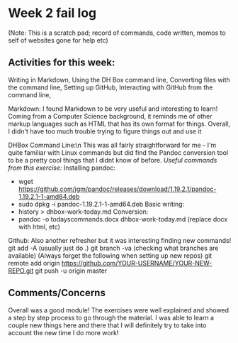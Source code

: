 # Week 2 fail log

(Note: This is a scratch pad; record of commands, code written, memos to self of websites gone for help etc)

## Activities for this week:
Writing in Markdown,
Using the DH Box command line,
Converting files with the command line,
Setting up GitHub,
Interacting with GitHub from the command line,


Markdown:
I found Markdown to be very useful and interesting to learn! Coming from a Computer Science background, it reminds me of other markup languages such as HTML that has its own format for things. Overall, I didn't have too much trouble trying to figure things out and use it


DHBox Command Line:\n
This was all fairly straightforward for me - I'm quite familiar with Linux commands but did find the Pandoc conversion tool to be a pretty cool things that I didnt know of before.
*Useful commands from this exercise:*
Installing pandoc: 
- wget https://github.com/jgm/pandoc/releases/download/1.19.2.1/pandoc-1.19.2.1-1-amd64.deb
- sudo dpkg -i pandoc-1.19.2.1-1-amd64.deb
Basic writing:
- history > dhbox-work-today.md
Conversion:
- pandoc -o todayscommands.docx dhbox-work-today.md (replace docx with html, etc)


Github:
Also another refresher but it was interesting finding new commands!
git add -A (usually just do .)
git branch -va (checking what branches are available)
(Always forget the following when setting up new repos)
git remote add origin https://github.com/YOUR-USERNAME/YOUR-NEW-REPO.git
git push -u origin master


## Comments/Concerns

Overall was a good module! The exercises were well explained and showed a step by step process to go through the material. I was able to learn a couple new things here and there that I will definitely try to take into account the new time I do more work!


